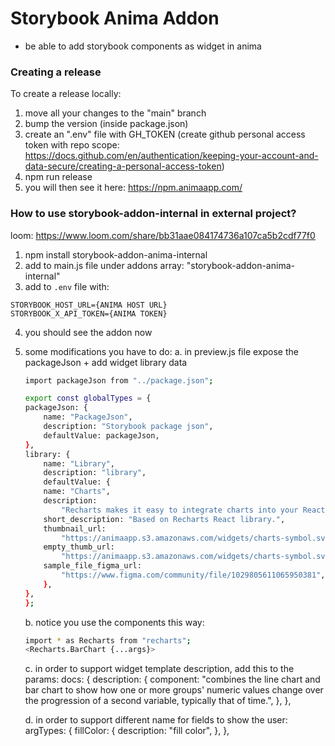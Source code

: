 # Storybook Anima Addon

- be able to add storybook components as widget in anima

### Creating a release

To create a release locally:

1. move all your changes to the "main" branch
2. bump the version (inside package.json)
3. create an ".env" file with GH_TOKEN (create github personal access token with repo scope: https://docs.github.com/en/authentication/keeping-your-account-and-data-secure/creating-a-personal-access-token)
4. npm run release
5. you will then see it here: https://npm.animaapp.com/

### How to use storybook-addon-internal in external project?

loom: https://www.loom.com/share/bb31aae084174736a107ca5b2cdf77f0

1. npm install storybook-addon-anima-internal
2. add to main.js file under addons array: "storybook-addon-anima-internal"
3. add to `.env` file with:
```
STORYBOOK_HOST_URL={ANIMA HOST URL}
STORYBOOK_X_API_TOKEN={ANIMA TOKEN}
```
4. you should see the addon now
5. some modifications you have to do:
    a. in preview.js file expose the packageJson + add widget library data


    ```sh
    import packageJson from "../package.json";

    export const globalTypes = {
    packageJson: {
        name: "PackageJson",
        description: "Storybook package json",
        defaultValue: packageJson,
    },
    library: {
        name: "Library",
        description: "library",
        defaultValue: {
        name: "Charts",
        description:
            "Recharts makes it easy to integrate charts into your React application.",
        short_description: "Based on Recharts React library.",
        thumbnail_url:
            "https://animaapp.s3.amazonaws.com/widgets/charts-symbol.svg",
        empty_thumb_url:
            "https://animaapp.s3.amazonaws.com/widgets/charts-symbol.svg",
        sample_file_figma_url:
            "https://www.figma.com/community/file/1029805611065950381",
        },
    },
    };

    ```

    b. notice you use the components this way:
    ```sh 
    import * as Recharts from "recharts";
    <Recharts.BarChart {...args}>
    ```

    c. in order to support widget template description, add this to the params:
    docs: {
      description: {
        component:
          "combines the line chart and bar chart to show how one or more groups' numeric values change over the progression of a second variable, typically that of time.",
      },
    },

    d. in order to support different name for fields to show the user:
    argTypes: {
        fillColor: {
            description: "fill color",
            },
    },